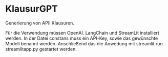 # KlausurGPT
Generierung von APII Klausuren.

Für die Verwendung müssen OpenAI. LangChain und StreamLit installiert werden. In der Datei constans muss ein API-Key, sowie das gewünschte Modell benannt werden. Anschließend das die Anwedung mit streamlit run streamlitapp.py gestartet werden.
